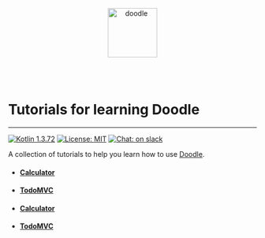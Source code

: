 <div align="center"><img src="doodle.svg" alt="doodle" style="height:100px;margin-bottom:50px"></div>
<h1>Tutorials for learning Doodle</h1>

---

[![Kotlin 1.3.72](https://img.shields.io/badge/Kotlin-1.3.72-blue.svg?style=for-the-badge&logo=kotlin)](http://kotlinlang.org)
[![License: MIT](https://img.shields.io/badge/License-MIT-green.svg?style=for-the-badge)](https://github.com/pusolito/doodle/blob/master/LICENSE)
[![Chat: on slack](https://img.shields.io/badge/slack-doodle-green.svg?style=for-the-badge&logo=slack)](https://kotlinlang.slack.com/messages/doodle)

A collection of tutorials to help you learn how to use [Doodle](https://nacular.github.io/doodle).

- #### [Calculator](/calculator)
- #### [TodoMVC](/todo)

- #### [Calculator](https://nacular.github.io/doodle-tutorials/#/calculator)
- #### [TodoMVC](https://nacular.github.io/doodle-tutorials/#/todo)